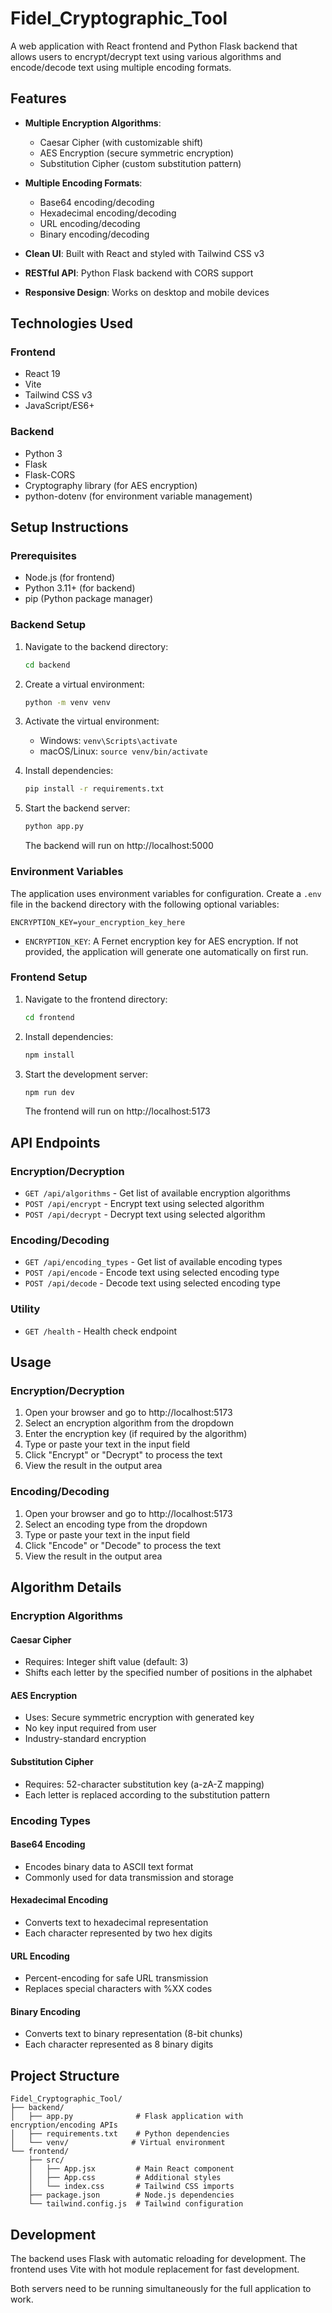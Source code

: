 # Fidel_Cryptographic_Tool

A web application with React frontend and Python Flask backend that allows users to encrypt/decrypt text using various algorithms and encode/decode text using multiple encoding formats.

## Features

- **Multiple Encryption Algorithms**:
  - Caesar Cipher (with customizable shift)
  - AES Encryption (secure symmetric encryption)
  - Substitution Cipher (custom substitution pattern)

- **Multiple Encoding Formats**:
  - Base64 encoding/decoding
  - Hexadecimal encoding/decoding
  - URL encoding/decoding
  - Binary encoding/decoding

- **Clean UI**: Built with React and styled with Tailwind CSS v3
- **RESTful API**: Python Flask backend with CORS support
- **Responsive Design**: Works on desktop and mobile devices

## Technologies Used

### Frontend
- React 19
- Vite
- Tailwind CSS v3
- JavaScript/ES6+

### Backend
- Python 3
- Flask
- Flask-CORS
- Cryptography library (for AES encryption)
- python-dotenv (for environment variable management)

## Setup Instructions

### Prerequisites
- Node.js (for frontend)
- Python 3.11+ (for backend)
- pip (Python package manager)

### Backend Setup

1. Navigate to the backend directory:
   ```bash
   cd backend
   ```

2. Create a virtual environment:
   ```bash
   python -m venv venv
   ```

3. Activate the virtual environment:
   - Windows: `venv\Scripts\activate`
   - macOS/Linux: `source venv/bin/activate`

4. Install dependencies:
   ```bash
   pip install -r requirements.txt
   ```

5. Start the backend server:
   ```bash
   python app.py
   ```
   The backend will run on http://localhost:5000

### Environment Variables

The application uses environment variables for configuration. Create a `.env` file in the backend directory with the following optional variables:

```env
ENCRYPTION_KEY=your_encryption_key_here
```

- `ENCRYPTION_KEY`: A Fernet encryption key for AES encryption. If not provided, the application will generate one automatically on first run.

### Frontend Setup

1. Navigate to the frontend directory:
   ```bash
   cd frontend
   ```

2. Install dependencies:
   ```bash
   npm install
   ```

3. Start the development server:
   ```bash
   npm run dev
   ```
   The frontend will run on http://localhost:5173

## API Endpoints

### Encryption/Decryption
- `GET /api/algorithms` - Get list of available encryption algorithms
- `POST /api/encrypt` - Encrypt text using selected algorithm
- `POST /api/decrypt` - Decrypt text using selected algorithm

### Encoding/Decoding
- `GET /api/encoding_types` - Get list of available encoding types
- `POST /api/encode` - Encode text using selected encoding type
- `POST /api/decode` - Decode text using selected encoding type

### Utility
- `GET /health` - Health check endpoint

## Usage

### Encryption/Decryption
1. Open your browser and go to http://localhost:5173
2. Select an encryption algorithm from the dropdown
3. Enter the encryption key (if required by the algorithm)
4. Type or paste your text in the input field
5. Click "Encrypt" or "Decrypt" to process the text
6. View the result in the output area

### Encoding/Decoding
1. Open your browser and go to http://localhost:5173
2. Select an encoding type from the dropdown
3. Type or paste your text in the input field
4. Click "Encode" or "Decode" to process the text
5. View the result in the output area

## Algorithm Details

### Encryption Algorithms

#### Caesar Cipher
- Requires: Integer shift value (default: 3)
- Shifts each letter by the specified number of positions in the alphabet

#### AES Encryption
- Uses: Secure symmetric encryption with generated key
- No key input required from user
- Industry-standard encryption

#### Substitution Cipher
- Requires: 52-character substitution key (a-zA-Z mapping)
- Each letter is replaced according to the substitution pattern

### Encoding Types

#### Base64 Encoding
- Encodes binary data to ASCII text format
- Commonly used for data transmission and storage

#### Hexadecimal Encoding
- Converts text to hexadecimal representation
- Each character represented by two hex digits

#### URL Encoding
- Percent-encoding for safe URL transmission
- Replaces special characters with %XX codes

#### Binary Encoding
- Converts text to binary representation (8-bit chunks)
- Each character represented as 8 binary digits

## Project Structure

```
Fidel_Cryptographic_Tool/
├── backend/
│   ├── app.py              # Flask application with encryption/encoding APIs
│   ├── requirements.txt    # Python dependencies
│   └── venv/              # Virtual environment
└── frontend/
    ├── src/
    │   ├── App.jsx         # Main React component
    │   ├── App.css         # Additional styles
    │   └── index.css       # Tailwind CSS imports
    ├── package.json        # Node.js dependencies
    └── tailwind.config.js  # Tailwind configuration
```

## Development

The backend uses Flask with automatic reloading for development. The frontend uses Vite with hot module replacement for fast development.

Both servers need to be running simultaneously for the full application to work.

